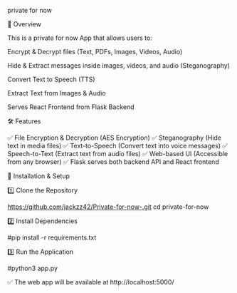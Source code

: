 private for now 

🚀 Overview

This is a private for now App that allows users to:

Encrypt & Decrypt files (Text, PDFs, Images, Videos, Audio)

Hide & Extract messages inside images, videos, and audio (Steganography)

Convert Text to Speech (TTS)

Extract Text from Images & Audio

Serves React Frontend from Flask Backend


🛠️ Features

✅ File Encryption & Decryption (AES Encryption)
✅ Steganography (Hide text in media files)
✅ Text-to-Speech (Convert text into voice messages)
✅ Speech-to-Text (Extract text from audio files)
✅ Web-based UI (Accessible from any browser)
✅ Flask serves both backend API and React frontend

🔧 Installation & Setup

1️⃣ Clone the Repository

https://github.com/jackzz42/Private-for-now-.git
cd private-for-now

2️⃣ Install Dependencies

#pip install -r requirements.txt

3️⃣ Run the Application

#python3 app.py

✅ The web app will be available at http://localhost:5000/
